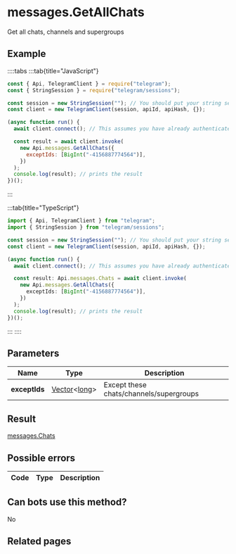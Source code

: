 # messages.GetAllChats

Get all chats, channels and supergroups

## Example

::::tabs
:::tab{title="JavaScript"}

```js
const { Api, TelegramClient } = require("telegram");
const { StringSession } = require("telegram/sessions");

const session = new StringSession(""); // You should put your string session here
const client = new TelegramClient(session, apiId, apiHash, {});

(async function run() {
  await client.connect(); // This assumes you have already authenticated with .start()

  const result = await client.invoke(
    new Api.messages.GetAllChats({
      exceptIds: [BigInt("-4156887774564")],
    })
  );
  console.log(result); // prints the result
})();
```

:::

:::tab{title="TypeScript"}

```ts
import { Api, TelegramClient } from "telegram";
import { StringSession } from "telegram/sessions";

const session = new StringSession(""); // You should put your string session here
const client = new TelegramClient(session, apiId, apiHash, {});

(async function run() {
  await client.connect(); // This assumes you have already authenticated with .start()

  const result: Api.messages.Chats = await client.invoke(
    new Api.messages.GetAllChats({
      exceptIds: [BigInt("-4156887774564")],
    })
  );
  console.log(result); // prints the result
})();
```

:::
::::

## Parameters

|     Name      | Type                                                                                             | Description                             |
| :-----------: | ------------------------------------------------------------------------------------------------ | --------------------------------------- |
| **exceptIds** | [Vector](https://core.telegram.org/type/Vector%20t)<[long](https://core.telegram.org/type/long)> | Except these chats/channels/supergroups |

## Result

[messages.Chats](https://core.telegram.org/type/messages.Chats)

## Possible errors

| Code | Type | Description |
| :--: | ---- | ----------- |

## Can bots use this method?

No

## Related pages
